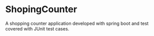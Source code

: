 # ShopingCounter
A shopping counter application developed with spring boot and test covered with JUnit test cases.
